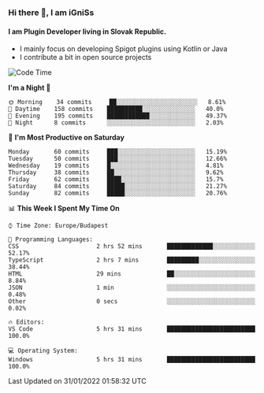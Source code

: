 ### Hi there 👋, I am iGniSs

#### I am Plugin Developer living in Slovak Republic.
- I mainly focus on developing Spigot plugins using Kotlin or Java
- I contribute a bit in open source projects

<!--START_SECTION:waka-->
![Code Time](http://img.shields.io/badge/Code%20Time-774%20hrs%2013%20mins-blue)

**I'm a Night 🦉** 

```text
🌞 Morning    34 commits     ██░░░░░░░░░░░░░░░░░░░░░░░   8.61% 
🌆 Daytime    158 commits    ██████████░░░░░░░░░░░░░░░   40.0% 
🌃 Evening    195 commits    ████████████░░░░░░░░░░░░░   49.37% 
🌙 Night      8 commits      ░░░░░░░░░░░░░░░░░░░░░░░░░   2.03%

```
📅 **I'm Most Productive on Saturday** 

```text
Monday       60 commits     ███░░░░░░░░░░░░░░░░░░░░░░   15.19% 
Tuesday      50 commits     ███░░░░░░░░░░░░░░░░░░░░░░   12.66% 
Wednesday    19 commits     █░░░░░░░░░░░░░░░░░░░░░░░░   4.81% 
Thursday     38 commits     ██░░░░░░░░░░░░░░░░░░░░░░░   9.62% 
Friday       62 commits     ████░░░░░░░░░░░░░░░░░░░░░   15.7% 
Saturday     84 commits     █████░░░░░░░░░░░░░░░░░░░░   21.27% 
Sunday       82 commits     █████░░░░░░░░░░░░░░░░░░░░   20.76%

```


📊 **This Week I Spent My Time On** 

```text
⌚︎ Time Zone: Europe/Budapest

💬 Programming Languages: 
CSS                      2 hrs 52 mins       █████████████░░░░░░░░░░░░   52.17% 
TypeScript               2 hrs 7 mins        █████████░░░░░░░░░░░░░░░░   38.44% 
HTML                     29 mins             ██░░░░░░░░░░░░░░░░░░░░░░░   8.84% 
JSON                     1 min               ░░░░░░░░░░░░░░░░░░░░░░░░░   0.48% 
Other                    0 secs              ░░░░░░░░░░░░░░░░░░░░░░░░░   0.02%

🔥 Editors: 
VS Code                  5 hrs 31 mins       █████████████████████████   100.0%

💻 Operating System: 
Windows                  5 hrs 31 mins       █████████████████████████   100.0%

```


 Last Updated on 31/01/2022 01:58:32 UTC
<!--END_SECTION:waka-->